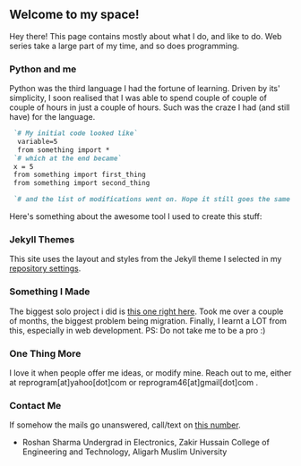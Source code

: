 ## Welcome to my space!

Hey there!
This page contains mostly about what I do, and like to do.
Web series take a large part of my time, and so does programming.


### Python and me

Python was the third language I had the fortune of learning. Driven by its' simplicity, I soon realised that I was able to spend couple of couple of couple of hours in just a couple of hours. Such was the craze I had (and still have) for the language.

```markdown
 `# My initial code looked like`
  variable=5
  from something import *
 `# which at the end became`
 x = 5
 from something import first_thing
 from something import second_thing

 `# and the list of modifications went on. Hope it still goes the same way.`
```

Here's something about the awesome tool I used to create this stuff:

### Jekyll Themes

This site uses the layout and styles from the Jekyll theme I selected in my [repository settings](https://github.com/roshnet/roshnet.github.io/settings).

### Something I Made
The biggest solo project i did is [this one right here](http://askhfn.000webhostapp.com).
Took me over a couple of months, the biggest problem being migration.
Finally, I learnt a LOT from this, especially in web development.
PS: Do not take me to be a pro :)


### One Thing More
I love it when people offer me ideas, or modify mine.
Reach out to me, either at reprogram[at]yahoo[dot]com or reprogram46[at]gmail[dot]com .

### Contact Me
If somehow the mails go unanswered, call/text on [this number](+91-8266966965).


- Roshan Sharma
Undergrad in Electronics,
Zakir Hussain College of Engineering and Technology,
Aligarh Muslim University
